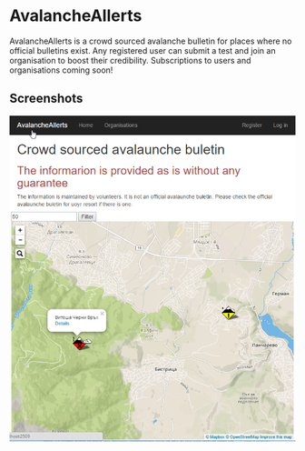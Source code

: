 # AvalancheAllerts
AvalancheAllerts is a crowd sourced avalanche bulletin for places where no official bulletins exist. Any registered user can submit a test and join an organisation to boost their credibility.
Subscriptions to users and organisations coming soon!

## Screenshots
![Home page](https://raw.githubusercontent.com/damy90/AvalancheAllerts/master/screenshots/Home-page.png)
